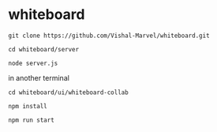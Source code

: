 # whiteboard
`git clone https://github.com/Vishal-Marvel/whiteboard.git`

`cd whiteboard/server`

`node server.js`

in another terminal

`cd whiteboard/ui/whiteboard-collab`

`npm install`

`npm run start`

